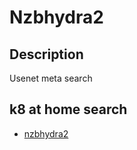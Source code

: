 # Nzbhydra2

## Description

Usenet meta search

## k8 at home search

- [nzbhydra2](https://nanne.dev/k8s-at-home-search/#/nzbhydra2)
